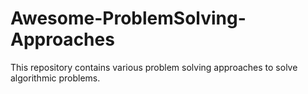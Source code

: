 # Awesome-ProblemSolving-Approaches
This repository contains various problem solving approaches to solve algorithmic problems.
